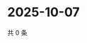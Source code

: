 # 2025-10-07

共 0 条

<!-- BEGIN ZHIHUQUESTIONS -->
<!-- 最后更新时间 Tue Oct 07 2025 12:13:39 GMT+0800 (China Standard Time) -->

<!-- END ZHIHUQUESTIONS -->
